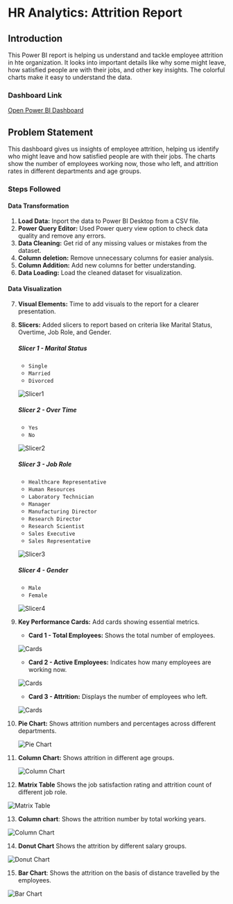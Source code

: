 # HR Analytics: Attrition Report

## Introduction

This Power BI report is helping us understand and tackle employee attrition in hte organization. It looks into important details like why some might leave, how satisfied people are with their jobs, and other key insights. The colorful charts make it easy to understand the data.

### Dashboard Link

[Open Power BI Dashboard](https://app.powerbi.com/links/zJ0lwaAeVs?ctid=0496dd89-b3a0-41bb-a4f2-bf7a03d66176&pbi_source=linkShare)



## Problem Statement

This dashboard gives us insights of employee attrition, helping us identify who might leave and how satisfied people are with their jobs. The charts show the number of employees working now, those who left, and attrition rates in different departments and age groups.

### Steps Followed

#### Data Transformation

1. **Load Data:** Inport the data to Power BI Desktop from a CSV file.
2. **Power Query Editor:** Used Power query view option to check data quality and remove any errors.
3. **Data Cleaning:** Get rid of any missing values or mistakes from the dataset.
4. **Column deletion:** Remove unnecessary columns for easier analysis.
5. **Column Addition:** Add new columns for better understanding.
6. **Data Loading:** Load the cleaned dataset for visualization.

#### Data Visualization

7. **Visual Elements:** Time to add visuals to the report for a clearer presentation.
8. **Slicers:** Added slicers to report  based on criteria like Marital Status, Overtime, Job Role, and Gender.

   ##### Slicer 1 - Marital Status
   - `Single`
   - `Married`
   - `Divorced`

   ![Slicer1](https://github.com/mukuldiwakar/Attrition-insights/blob/main/I/Images/1.png?raw=true)

   ##### Slicer 2 - Over Time
   - `Yes`
   - `No`

   ![Slicer2](https://github.com/mukuldiwakar/Attrition-insights/blob/main/I/Images/2.png?raw=true)

   ##### Slicer 3 - Job Role
   - `Healthcare Representative`
   - `Human Resources`
   - `Laboratory Technician`
   - `Manager`
   - `Manufacturing Director`
   - `Research Director`
   - `Research Scientist`
   - `Sales Executive`
   - `Sales Representative`

   ![Slicer3](https://github.com/mukuldiwakar/Attrition-insights/blob/main/I/Images/3.png?raw=true)

   ##### Slicer 4 - Gender
   - `Male`
   - `Female`

   ![Slicer4](https://github.com/mukuldiwakar/Attrition-insights/blob/main/I/Images/4.png?raw=true)

9. **Key Performance Cards:** Add cards showing essential metrics.

   - **Card 1 - Total Employees:** Shows the total number of employees.
     
   ![Cards](https://github.com/mukuldiwakar/Attrition-insights/blob/main/I/Images/5.png?raw=true)


   - **Card 2 - Active Employees:** Indicates how many employees are working now.
     
   ![Cards](https://github.com/mukuldiwakar/Attrition-insights/blob/main/I/Images/6.png?raw=true)

   - **Card 3 - Attrition:** Displays the number of employees who left.
     
   ![Cards](https://github.com/mukuldiwakar/Attrition-insights/blob/main/I/Images/7.png?raw=true)


   
10. **Pie Chart:** Shows attrition numbers and percentages across different departments.

    ![Pie Chart](https://github.com/mukuldiwakar/Attrition-insights/blob/main/I/Images/8.png?raw=true)

11. **Column Chart:** Shows attrition in different age groups.

    ![Column Chart](https://github.com/mukuldiwakar/Attrition-insights/blob/main/I/Images/9.png?raw=true)

12. **Matrix Table** Shows the job satisfaction rating and attrition count of different job role.
    
![Matrix Table](https://github.com/mukuldiwakar/Attrition-insights/blob/main/I/Images/10.png?raw=true)

13. **Column chart**: Shows the attrition number by total working years.

![Column Chart](https://github.com/mukuldiwakar/Attrition-insights/blob/main/I/Images/11.png?raw=true)

14. **Donut Chart** Shows the attrition by different salary groups.

![Donut Chart](https://github.com/mukuldiwakar/Attrition-insights/blob/main/I/Images/12.png?raw=true)

15. **Bar Chart**: Shows the attrition on the basis of distance travelled by the employees.

![Bar Chart](https://github.com/mukuldiwakar/Attrition-insights/blob/main/I/Images/13.png?raw=true)
